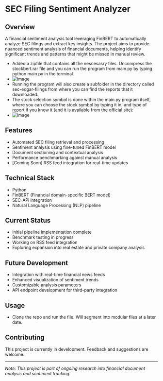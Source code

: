 # SEC Filing Sentiment Analyzer

## Overview
A financial sentiment analysis tool leveraging FinBERT to automatically analyze SEC filings and extract key insights. The project aims to provide nuanced sentiment analysis of financial documents, helping identify significant trends and patterns that might be missed in manual review.

- Added a zipfile that contains all the nescesasry files. Uncompress the stockbert.rar file and you can run the program from main.py by typing python main.py in the terminal.
- ![image](https://github.com/user-attachments/assets/d09e744e-6cf0-4eeb-974a-ec783c335195)
- Running the program will also create a subfolder in the directory called sec-edgar-filings from where you can find the reports that it downloaded.
- The stock selection symbol is done within the main.py program itself, where you can choose the stock symbol by typing it in, and type of report if you know it (and it is available from the official site):
- ![image](https://github.com/user-attachments/assets/9bb0d0ca-d6f9-4b7c-acc2-0a1345c6f747)


## Features
- Automated SEC filing retrieval and processing
- Sentiment analysis using fine-tuned FinBERT model
- Document sectioning and contextual analysis
- Performance benchmarking against manual analysis
- [Coming Soon] RSS feed integration for real-time updates

## Technical Stack
- Python
- FinBERT (Financial domain-specific BERT model)
- SEC-API integration
- Natural Language Processing (NLP) pipeline

## Current Status
- Initial pipeline implementation complete
- Benchmark testing in progress
- Working on RSS feed integration
- Exploring expansion into real estate and private company analysis

## Future Development
- Integration with real-time financial news feeds
- Enhanced visualization of sentiment trends
- Customizable analysis parameters
- API endpoint development for third-party integration

## Usage
- Clone the repo and run the file. Will segment into modular files at a later date.

## Contributing
This project is currently in development. Feedback and suggestions are welcome.


---
*Note: This project is part of ongoing research into financial document analysis and sentiment tracking.*
